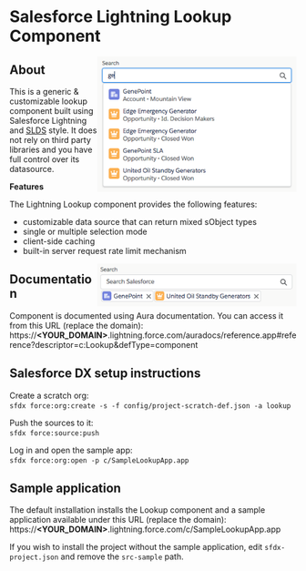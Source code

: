 # Salesforce Lightning Lookup Component

<img src="screenshots/dropdown-open.png" width="350" align="right"/>

## About
This is a generic &amp; customizable lookup component built using Salesforce Lightning and [SLDS](https://www.lightningdesignsystem.com/) style.
It does not rely on third party libraries and you have full control over its datasource.

<b>Features</b>

The Lightning Lookup component provides the following features:
- customizable data source that can return mixed sObject types
- single or multiple selection mode
- client-side caching
- built-in server request rate limit mechanism

<img src="screenshots/multiple-selection.png" width="350" align="right"/>


## Documentation
Component is documented using Aura documentation.
You can access it from this URL (replace the domain):
https://<b>&lt;YOUR_DOMAIN&gt;</b>.lightning.force.com/auradocs/reference.app#reference?descriptor=c:Lookup&defType=component


## Salesforce DX setup instructions
Create a scratch org:<br/>
`sfdx force:org:create -s -f config/project-scratch-def.json -a lookup`

Push the sources to it:<br/>
`sfdx force:source:push`

Log in and open the sample app:<br/>
`sfdx force:org:open -p c/SampleLookupApp.app`


## Sample application
The default installation installs the Lookup component and a sample application available under this URL (replace the domain):
https://<b>&lt;YOUR_DOMAIN&gt;</b>.lightning.force.com/c/SampleLookupApp.app

If you wish to install the project without the sample application, edit `sfdx-project.json` and remove the `src-sample` path.
